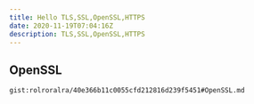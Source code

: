 ```yaml
---
title: Hello TLS,SSL,OpenSSL,HTTPS
date: 2020-11-19T07:04:16Z
description: TLS,SSL,OpenSSL,HTTPS
---
```


## OpenSSL
`gist:rolroralra/40e366b11c0055cfd212816d239f5451#OpenSSL.md`
